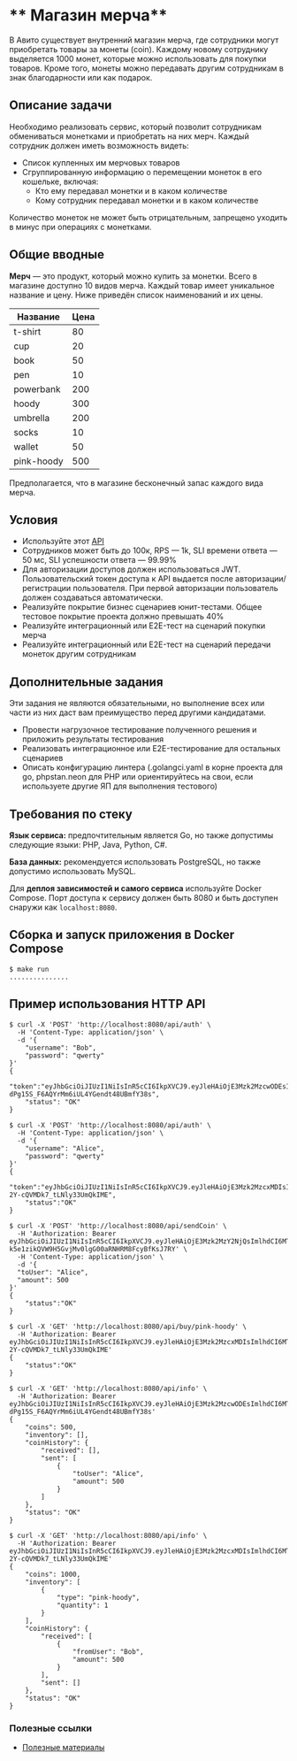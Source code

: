 # ** Магазин мерча**

В Авито существует внутренний магазин мерча, где сотрудники могут приобретать товары за монеты (coin). Каждому новому сотруднику выделяется 1000 монет, которые можно использовать для покупки товаров. Кроме того, монеты можно передавать другим сотрудникам в знак благодарности или как подарок.

## Описание задачи

Необходимо реализовать сервис, который позволит сотрудникам обмениваться монетками и приобретать на них мерч. Каждый сотрудник должен иметь возможность видеть:

- Список купленных им мерчовых товаров  
- Сгруппированную информацию о перемещении монеток в его кошельке, включая:  
  - Кто ему передавал монетки и в каком количестве  
  - Кому сотрудник передавал монетки и в каком количестве

Количество монеток не может быть отрицательным, запрещено уходить в минус при операциях с монетками.

## **Общие вводные**

**Мерч** — это продукт, который можно купить за монетки. Всего в магазине доступно 10 видов мерча. Каждый товар имеет уникальное название и цену. Ниже приведён список наименований и их цены.

| Название     | Цена |
|--------------|------|
| t-shirt      | 80   |
| cup          | 20   |
| book         | 50   |
| pen          | 10   |
| powerbank    | 200  |
| hoody        | 300  |
| umbrella     | 200  |
| socks        | 10   |
| wallet       | 50   |
| pink-hoody   | 500  |

Предполагается, что в магазине бесконечный запас каждого вида мерча.


## **Условия**

* Используйте этот [API](https://github.com/avito-tech/tech-internship/blob/main/Tech%20Internships/Backend/Backend-trainee-assignment-winter-2025/schema.json) 
* Сотрудников может быть до 100к, RPS — 1k, SLI времени ответа — 50 мс, SLI успешности ответа — 99.99%   
* Для авторизации доступов должен использоваться JWT. Пользовательский токен доступа к API  выдается после авторизации/регистрации пользователя. При первой авторизации пользователь должен создаваться автоматически.
* Реализуйте покрытие бизнес сценариев юнит-тестами. Общее тестовое покрытие проекта должно превышать 40%
* Реализуйте интеграционный или E2E-тест на сценарий покупки мерча  
* Реализуйте интеграционный или E2E-тест на сценарий передачи монеток другим сотрудникам


## **Дополнительные задания**

Эти задания не являются обязательными, но выполнение всех или части из них даст вам преимущество перед другими кандидатами.  

* Провести нагрузочное тестирование полученного решения и приложить результаты тестирования 
* Реализовать интеграционное или E2E-тестирование для остальных сценариев  
* Описать конфигурацию линтера (.golangci.yaml в корне проекта для go, phpstan.neon для PHP или ориентируйтесь на свои, если используете другие ЯП для выполнения тестового)

## **Требования по стеку**

**Язык сервиса:** предпочтительным является Go, но также допустимы следующие языки: PHP, Java, Python, C#.
 
**База данных:** рекомендуется использовать PostgreSQL, но также допустимо использовать MySQL.
 
Для **деплоя зависимостей и самого сервиса** используйте Docker Compose. Порт доступа к сервису должен быть 8080 и быть доступен снаружи как `localhost:8080`.

## **Сборка и запуск приложения в Docker Compose**
```shell script
$ make run
...............
```

## **Пример использования HTTP API**
```shell script
$ curl -X 'POST' 'http://localhost:8080/api/auth' \
  -H 'Content-Type: application/json' \
  -d '{
	"username": "Bob",
  	"password": "qwerty"
}'
{
	"token":"eyJhbGciOiJIUzI1NiIsInR5cCI6IkpXVCJ9.eyJleHAiOjE3Mzk2MzcwODEsImlhdCI6MTczOTYzNjc4MSwidXNlcm5hbWUiOiJCb2IifQ.VTlSCG-dPg15S_F6AQYrMm6iUL4YGendt48UBmfY38s",
	"status": "OK"
}

$ curl -X 'POST' 'http://localhost:8080/api/auth' \
  -H 'Content-Type: application/json' \
  -d '{
	"username": "Alice",
  	"password": "qwerty"
}'
{
	"token":"eyJhbGciOiJIUzI1NiIsInR5cCI6IkpXVCJ9.eyJleHAiOjE3Mzk2MzcxMDIsImlhdCI6MTczOTYzNjgwMiwidXNlcm5hbWUiOiJBbGljZSJ9.8Q6tvQOzggdBstorK-2Y-cQVMDk7_tLNly33UmQkIME",
	"status":"OK"
}

$ curl -X 'POST' 'http://localhost:8080/api/sendCoin' \
  -H 'Authorization: Bearer eyJhbGciOiJIUzI1NiIsInR5cCI6IkpXVCJ9.eyJleHAiOjE3Mzk2MzY2NjQsImlhdCI6MTczOTYzNjM2NCwidXNlcm5hbWUiOiJCb2IifQ.-k5e1zikQVW9H5GvjMv0lgG00aRNHRM8FcyBfKsJ7RY' \
  -H 'Content-Type: application/json' \
  -d '{
  "toUser": "Alice",
  "amount": 500
}'
{
	"status":"OK"
}

$ curl -X 'GET' 'http://localhost:8080/api/buy/pink-hoody' \
  -H 'Authorization: Bearer eyJhbGciOiJIUzI1NiIsInR5cCI6IkpXVCJ9.eyJleHAiOjE3Mzk2MzcxMDIsImlhdCI6MTczOTYzNjgwMiwidXNlcm5hbWUiOiJBbGljZSJ9.8Q6tvQOzggdBstorK-2Y-cQVMDk7_tLNly33UmQkIME'
{
	"status":"OK"
}

$ curl -X 'GET' 'http://localhost:8080/api/info' \
  -H 'Authorization: Bearer eyJhbGciOiJIUzI1NiIsInR5cCI6IkpXVCJ9.eyJleHAiOjE3Mzk2MzcwODEsImlhdCI6MTczOTYzNjc4MSwidXNlcm5hbWUiOiJCb2IifQ.VTlSCG-dPg15S_F6AQYrMm6iUL4YGendt48UBmfY38s'
{
	"coins": 500,
	"inventory": [],
	"coinHistory": {
		"received": [],
		"sent": [
			{
				"toUser": "Alice",
				"amount": 500
			}
		]
	},
	"status": "OK"
}

$ curl -X 'GET' 'http://localhost:8080/api/info' \
  -H 'Authorization: Bearer eyJhbGciOiJIUzI1NiIsInR5cCI6IkpXVCJ9.eyJleHAiOjE3Mzk2MzcxMDIsImlhdCI6MTczOTYzNjgwMiwidXNlcm5hbWUiOiJBbGljZSJ9.8Q6tvQOzggdBstorK-2Y-cQVMDk7_tLNly33UmQkIME'
{
	"coins": 1000,
	"inventory": [
		{
			"type": "pink-hoody",
			"quantity": 1
		}
	],
	"coinHistory": {
		"received": [
			{
				"fromUser": "Bob",
				"amount": 500
			}
		],
		"sent": []
	},
  	"status": "OK"
}

```

### Полезные ссылки
- [Полезные материалы](https://github.com/avito-tech/tech-internship/tree/main/Tech%20Internships/Backend)
